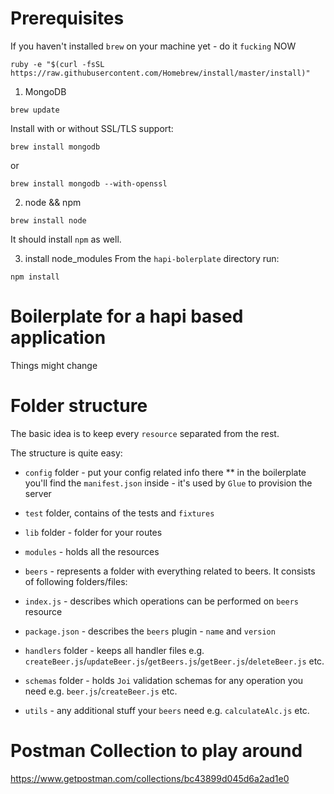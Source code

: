 # Prerequisites
If you haven't installed `brew` on your machine yet - do it `fucking` NOW
```
ruby -e "$(curl -fsSL https://raw.githubusercontent.com/Homebrew/install/master/install)"
```

1. MongoDB

```
brew update
```

Install with or without SSL/TLS support:

```
brew install mongodb
```

or

```
brew install mongodb --with-openssl
```

2. node && npm
```
brew install node
```

It should install `npm` as well.

3. install node_modules
From the `hapi-bolerplate` directory run:
```
npm install
```

# Boilerplate for a hapi based application
Things might change

# Folder structure
The basic idea is to keep every `resource` separated from the rest.

The structure is quite easy:

* `config` folder - put your config related info there
** in the boilerplate you'll find the `manifest.json` inside - it's used by `Glue` to provision the server
* `test` folder, contains of the tests and `fixtures`
* `lib` folder - folder for your routes
* `modules` - holds all the resources
* `beers` - represents a folder with everything related to beers. It consists of following folders/files:

* `index.js` - describes which operations can be performed on `beers` resource
* `package.json` - describes the `beers` plugin - `name` and `version`
* `handlers` folder - keeps all handler files e.g. `createBeer.js`/`updateBeer.js`/`getBeers.js`/`getBeer.js`/`deleteBeer.js` etc.
* `schemas` folder - holds `Joi` validation schemas for any operation you need e.g. `beer.js`/`createBeer.js` etc.
* `utils` - any additional stuff your `beers` need e.g. `calculateAlc.js` etc.

# Postman Collection to play around
https://www.getpostman.com/collections/bc43899d045d6a2ad1e0
